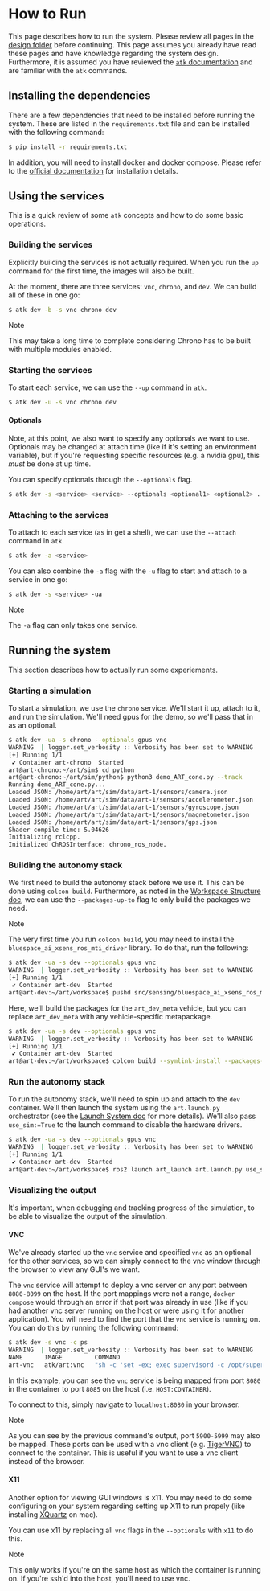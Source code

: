 # How to Run

This page describes how to run the system. Please review all pages in the [design folder](../design/) before continuing. This page assumes you already have read these pages and have knowledge regarding the system design. Furthermore, it is assumed you have reviewed the [`atk` documentation](https://projects.sbel.org/autonomy-toolkit) and are familiar with the `atk` commands.

## Installing the dependencies

There are a few dependencies that need to be installed before running the system. These are listed in the `requirements.txt` file and can be installed with the following command:

```bash
$ pip install -r requirements.txt
```

In addition, you will need to install docker and docker compose. Please refer to the [official documentation](https://www.docker.com/get-started/) for installation details.

## Using the services

This is a quick review of some `atk` concepts and how to do some basic operations.

### Building the services

Explicitly building the services is not actually required. When you run the `up` command for the first time, the images will also be built.

At the moment, there are three services: `vnc`, `chrono`, and `dev`. We can build all of these in one go:

```bash
$ atk dev -b -s vnc chrono dev
```

> [!NOTE]
> This may take a long time to complete considering Chrono has to be built with multiple modules enabled.

### Starting the services

To start each service, we can use the `--up` command in `atk`.

```bash
$ atk dev -u -s vnc chrono dev
```

#### Optionals

Note, at this point, we also want to specify any optionals we want to use. Optionals may be changed at attach time (like if it's setting an environment variable), but if you're requesting specific resources (e.g. a nvidia gpu), this _must_ be done at up time.

You can specify optionals through the `--optionals` flag.

```bash
$ atk dev -s <service> <service> --optionals <optional1> <optional2> ...
```

### Attaching to the services

To attach to each service (as in get a shell), we can use the `--attach` command in `atk`.

```bash
$ atk dev -a <service>
```

You can also combine the `-a` flag with the `-u` flag to start and attach to a service in one go:

```bash
$ atk dev -s <service> -ua
```

> [!NOTE]
> The `-a` flag can only takes one service.

## Running the system

This section describes how to actually run some experiements.

### Starting a simulation

To start a simulation, we use the `chrono` service. We'll start it up, attach to it, and run the simulation. We'll need gpus for the demo, so we'll pass that in as an optional.

```bash
$ atk dev -ua -s chrono --optionals gpus vnc
WARNING  | logger.set_verbosity :: Verbosity has been set to WARNING
[+] Running 1/1
 ✔ Container art-chrono  Started
art@art-chrono:~/art/sim$ cd python
art@art-chrono:~/art/sim/python$ python3 demo_ART_cone.py --track
Running demo_ART_cone.py...
Loaded JSON: /home/art/art/sim/data/art-1/sensors/camera.json
Loaded JSON: /home/art/art/sim/data/art-1/sensors/accelerometer.json
Loaded JSON: /home/art/art/sim/data/art-1/sensors/gyroscope.json
Loaded JSON: /home/art/art/sim/data/art-1/sensors/magnetometer.json
Loaded JSON: /home/art/art/sim/data/art-1/sensors/gps.json
Shader compile time: 5.04626
Initializing rclcpp.
Initialized ChROSInterface: chrono_ros_node.
```

### Building the autonomy stack

We first need to build the autonomy stack before we use it. This can be done using `colcon build`. Furthermore, as noted in the [Workspace Structure doc](./../design/ros_workspace.md#workspacesrccommonmeta), we can use the `--packages-up-to` flag to only build the packages we need.

> [!NOTE]
> The very first time you run `colcon build`, you may need to install the `bluespace_ai_xsens_ros_mti_driver` library. To do that, run the following:
> ```bash
> $ atk dev -ua -s dev --optionals gpus vnc
> WARNING  | logger.set_verbosity :: Verbosity has been set to WARNING
> [+] Running 1/1
>  ✔ Container art-dev  Started
> art@art-dev:~/art/workspace$ pushd src/sensing/bluespace_ai_xsens_ros_mti_driver/lib/xspublic && make && popd
> ```

Here, we'll build the packages for the `art_dev_meta` vehicle, but you can replace `art_dev_meta` with any vehicle-specific metapackage.

```bash
$ atk dev -ua -s dev --optionals gpus vnc
WARNING  | logger.set_verbosity :: Verbosity has been set to WARNING
[+] Running 1/1
 ✔ Container art-dev  Started
art@art-dev:~/art/workspace$ colcon build --symlink-install --packages-up-to art_dev_meta
```

### Run the autonomy stack

To run the autonomy stack, we'll need to spin up and attach to the `dev` container. We'll then launch the system using the `art.launch.py` orchestrator (see the [Launch System doc](../design/launch_system.md) for more details). We'll also pass `use_sim:=True` to the launch command to disable the hardware drivers.

```bash
$ atk dev -ua -s dev --optionals gpus vnc
WARNING  | logger.set_verbosity :: Verbosity has been set to WARNING
[+] Running 1/1
 ✔ Container art-dev  Started
art@art-dev:~/art/workspace$ ros2 launch art_launch art.launch.py use_sim:=True
```

### Visualizing the output

It's important, when debugging and tracking progress of the simulation, to be able to visualize the output of the simulation.

#### VNC

We've already started up the `vnc` service and specified `vnc` as an optional for the other services, so we can simply connect to the vnc window through the browser to view any GUI's we want.

The `vnc` service will attempt to deploy a vnc server on any port between `8080-8099` on the host. If the port mappings were not a range, `docker compose` would through an error if that port was already in use (like if you had another vnc server running on the host or were using it for another application). You will need to find the port that the `vnc` service is running on. You can do this by running the following command:

```bash
$ atk dev -s vnc -c ps
WARNING  | logger.set_verbosity :: Verbosity has been set to WARNING
NAME      IMAGE         COMMAND
art-vnc   atk/art:vnc   "sh -c 'set -ex; exec supervisord -c /opt/supervisord.conf'"   vnc       1 min ago   Up 1 min 127.0.0.1:5900->5900/tcp, 127.0.0.1:8085->8080/tcp
```

In this example, you can see the `vnc` service is being mapped from port `8080` in the container to port `8085` on the host (i.e. `HOST:CONTAINER`).

To connect to this, simply navigate to `localhost:8080` in your browser.

> [!NOTE]
> As you can see by the previous command's output, port `5900-5999` may also be mapped. These ports can be used with a vnc client (e.g. [TigerVNC](https://tigervnc.org/)) to connect to the container. This is useful if you want to use a vnc client instead of the browser.

#### X11

Another option for viewing GUI windows is x11. You may need to do some configuring on your system regarding setting up X11 to run propely (like installing [XQuartz](https://www.xquartz.org/) on mac).

You can use x11 by replacing all `vnc` flags in the `--optionals` with `x11` to do this.

> [!NOTE]
> This only works if you're on the same host as which the container is running on. If you're ssh'd into the host, you'll need to use vnc.
